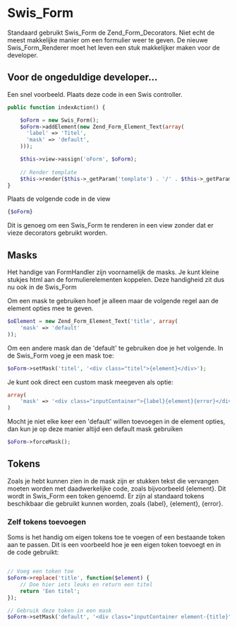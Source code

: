# Swis_Form

Standaard gebruikt Swis_Form de Zend_Form_Decorators. Niet echt de meest makkelijke manier om een formulier weer te geven. 
De nieuwe Swis_Form_Renderer moet het leven een stuk makkelijker maken voor de developer.

## Voor de ongeduldige developer...
Een snel voorbeeld. 
Plaats deze code in een Swis controller.
```php
public function indexAction() {

    $oForm = new Swis_Form();
    $oForm->addElement(new Zend_Form_Element_Text(array(
      'label' => 'Titel',
      'mask' => 'default',
    )));

    $this->view->assign('oForm', $oForm);
  
    // Render template
    $this->render($this->_getParam('template') . '/' . $this->_getParam('block'), $this->_getParam('block'));
}
```

Plaats de volgende code in de view
```php
{$oForm}
```

Dit is genoeg om een Swis_Form te renderen in een view zonder dat er vieze decorators gebruikt worden.

## Masks
Het handige van FormHandler zijn voornamelijk de masks. 
Je kunt kleine stukjes html aan de formulierelementen koppelen.
Deze handigheid zit dus nu ook in de Swis_Form

Om een mask te gebruiken hoef je alleen maar de volgende regel aan de element opties mee te geven.
```php
$oElement = new Zend_Form_Element_Text('title', array(
    'mask' => 'default'
));
```

Om een andere mask dan de 'default' te gebruiken doe je het volgende. 
In de Swis_Form voeg je een mask toe:
```php
$oForm->setMask('titel', '<div class="titel">{element}</div>');
```

Je kunt ook direct een custom mask meegeven als optie:
```php
array(
    'mask' => '<div class="inputContainer">{label}{element}{error}</div>' 
)
```

Mocht je niet elke keer een 'default' willen toevoegen in de element opties, dan kun je op deze manier
altijd een default mask gebruiken
```php
$oForm->forceMask();
```


## Tokens
Zoals je hebt kunnen zien in de mask zijn er stukken tekst die vervangen moeten worden met daadwerkelijke code, 
zoals bijvoorbeeld {element}. 
Dit wordt in Swis_Form een token genoemd.
Er zijn al standaard tokens beschikbaar die gebruikt kunnen worden, zoals {label}, {element}, {error}.

### Zelf tokens toevoegen
Soms is het handig om eigen tokens toe te voegen of een bestaande token aan te passen.
Dit is een voorbeeld hoe je een eigen token toevoegt en in de code gebruikt:
```php

// Voeg een token toe
$oForm->replace('title', function($element) {
    // Doe hier iets leuks en return een titel
    return 'Een titel';
});

// Gebruik deze token in een mask
$oForm->setMask('default', '<div class="inputContainer element-{title}">{label}{element}{error}</div>');
```
